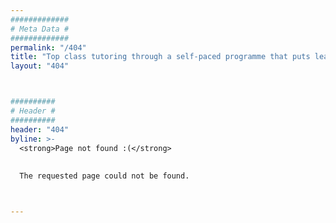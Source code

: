 ```yaml
---
#############
# Meta Data #
#############
permalink: "/404"
title: "Top class tutoring through a self-paced programme that puts learning in the palm of your hand"
layout: "404"



##########
# Header #
##########
header: "404"
byline: >-
  <strong>Page not found :(</strong>
  
  
  The requested page could not be found.



---
```


